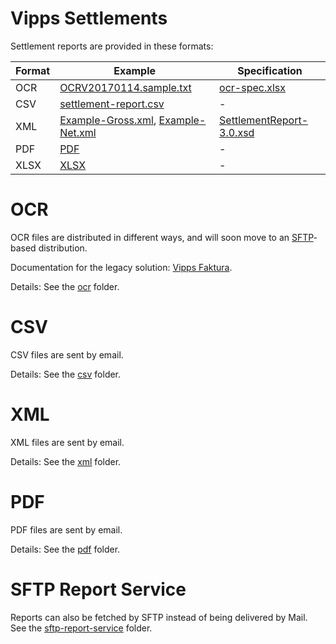 # Vipps Settlements

Settlement reports are provided in these formats:

| Format | Example            | Specification      |
| ------ | ------------------ | ------------------ |
| OCR    | [OCRV20170114.sample.txt](ocr/OCRV20170114.sample.txt) | [ocr-spec.xlsx](ocr/ocr-spec.xlsx) |
| CSV    | [settlement-report.csv](csv/settlement-report.csv) | - |
| XML    | [Example-Gross.xml](xml/Example-Gross.xml), [Example-Net.xml](xml/Example-Net.xml) | [SettlementReport-3.0.xsd](xml/SettlementReport-3.0.xsd) |
| PDF    | [PDF](pdf/Vipps-oppgjørsrapport-16655-2018-09-23.pdf) | - |
| XLSX   | [XLSX](xlsx/Vipps-oppgjørsrapport-16655-2018-09-23.xlsx) | - |

# OCR

OCR files are distributed in different ways, and will soon move to an
[SFTP](https://en.wikipedia.org/wiki/SSH_File_Transfer_Protocol)-based distribution.

Documentation for the legacy solution: [Vipps Faktura](ocr/vipps-invoice-api-vipps-faktura.pdf).

Details: See the [ocr](ocr/) folder.

# CSV

CSV files are sent by email.

Details: See the [csv](csv/) folder.

# XML

XML files are sent by email.

Details: See the [xml](xml/) folder.

# PDF

PDF files are sent by email.

Details: See the [pdf](pdf/) folder.

# SFTP Report Service

Reports can also be fetched by SFTP instead of being delivered by Mail. 
See the [sftp-report-service](sftp-report-service/) folder.
